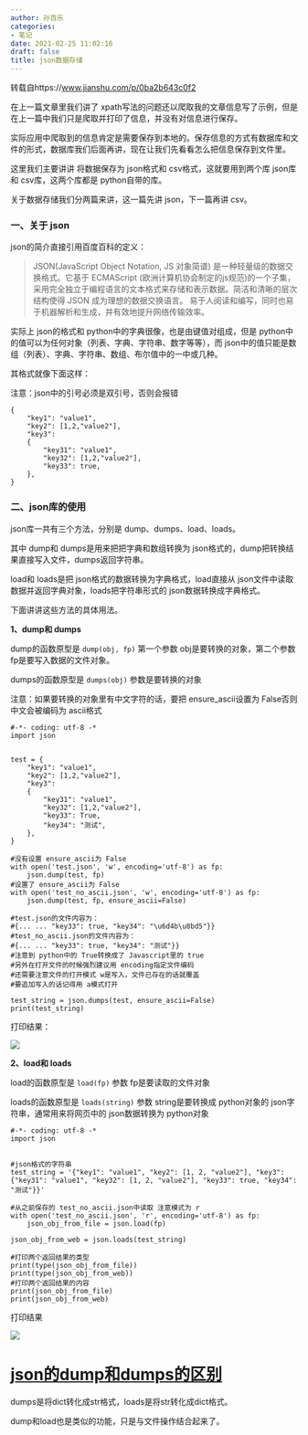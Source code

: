 ```yaml
---
author: 孙百乐
categories:
- 笔记
date: 2021-02-25 11:02:16
draft: false
title: json数据存储
---
```


转载自https://www.jianshu.com/p/0ba2b643c0f2

在上一篇文章里我们讲了 xpath写法的问题还以爬取我的文章信息写了示例，但是在上一篇中我们只是爬取并打印了信息，并没有对信息进行保存。

实际应用中爬取到的信息肯定是需要保存到本地的。保存信息的方式有数据库和文件的形式，数据库我们后面再讲，现在让我们先看看怎么把信息保存到文件里。

这里我们主要讲讲 将数据保存为 json格式和 csv格式，这就要用到两个库 json库和 csv库，这两个库都是 python自带的库。

关于数据存储我们分两篇来讲，这一篇先讲 json，下一篇再讲 csv。

### 一、关于 json

json的简介直接引用百度百科的定义：

> JSON(JavaScript Object Notation, JS 对象简谱) 是一种轻量级的数据交换格式。它基于 ECMAScript (欧洲计算机协会制定的js规范)的一个子集，采用完全独立于编程语言的文本格式来存储和表示数据。简洁和清晰的层次结构使得 JSON 成为理想的数据交换语言。 易于人阅读和编写，同时也易于机器解析和生成，并有效地提升网络传输效率。

实际上 json的格式和 python中的字典很像，也是由键值对组成，但是 python中的值可以为任何对象（列表、字典、字符串、数字等等），而 json中的值只能是数组（列表）、字典、字符串、数组、布尔值中的一中或几种。

其格式就像下面这样：

注意：json中的引号必须是双引号，否则会报错

```
{
    "key1": "value1",
    "key2": [1,2,"value2"],
    "key3": 
    {
        "key31": "value1",
        "key32": [1,2,"value2"],
        "key33": true,
    },
}
```

### 二、json库的使用

json库一共有三个方法，分别是 dump、dumps、load、loads。

其中 dump和 dumps是用来把把字典和数组转换为 json格式的，dump把转换结果直接写入文件，dumps返回字符串。

load和 loads是把 json格式的数据转换为字典格式，load直接从 json文件中读取数据并返回字典对象，loads把字符串形式的 json数据转换成字典格式。

下面讲讲这些方法的具体用法。

**1、dump和 dumps**

dump的函数原型是 `dump(obj, fp)` 第一个参数 obj是要转换的对象，第二个参数 fp是要写入数据的文件对象。

dumps的函数原型是 `dumps(obj)` 参数是要转换的对象

注意：如果要转换的对象里有中文字符的话，要把 ensure\_ascii设置为 False否则中文会被编码为 ascii格式

```
#-*- coding: utf-8 -*
import json


test = {
    "key1": "value1",
    "key2": [1,2,"value2"],
    "key3":
    {
        "key31": "value1",
        "key32": [1,2,"value2"],
        "key33": True,
        "key34": "测试",
    },
}

#没有设置 ensure_ascii为 False
with open('test.json', 'w', encoding='utf-8') as fp:
    json.dump(test, fp)
#设置了 ensure_ascii为 False
with open('test_no_ascii.json', 'w', encoding='utf-8') as fp:
    json.dump(test, fp, ensure_ascii=False)

#test.json的文件内容为：
#{... ... "key33": true, "key34": "\u6d4b\u8bd5"}}
#test_no_ascii.json的文件内容为：
#{... ... "key33": true, "key34": "测试"}}
#注意到 python中的 True转换成了 Javascript里的 true
#另外在打开文件的时候强烈建议用 encoding指定文件编码
#还需要注意文件的打开模式 w是写入，文件已存在的话就覆盖
#要追加写入的话记得用 a模式打开

test_string = json.dumps(test, ensure_ascii=False)
print(test_string)

```

打印结果：

![](https://myblog-1257298572.cos.ap-shanghai.myqcloud.com/mypic/wp-content/uploads//2021/02/8516750-b526e0e0eeb46343-1024x155.png)

**2、load和 loads**

load的函数原型是 `load(fp)` 参数 fp是要读取的文件对象

loads的函数原型是 `loads(string)` 参数 string是要转换成 python对象的 json字符串，通常用来将网页中的 json数据转换为 python对象

```
#-*- coding: utf-8 -*
import json


#json格式的字符串
test_string = '{"key1": "value1", "key2": [1, 2, "value2"], "key3": {"key31": "value1", "key32": [1, 2, "value2"], "key33": true, "key34": "测试"}}'

#从之前保存的 test_no_ascii.json中读取 注意模式为 r
with open('test_no_ascii.json', 'r', encoding='utf-8') as fp:
    json_obj_from_file = json.load(fp)

json_obj_from_web = json.loads(test_string)

#打印两个返回结果的类型
print(type(json_obj_from_file))
print(type(json_obj_from_web))
#打印两个返回结果的内容
print(json_obj_from_file)
print(json_obj_from_web)
```

打印结果

![](https://myblog-1257298572.cos.ap-shanghai.myqcloud.com/mypic/wp-content/uploads//2021/02/8516750-a6d38380a795390d-1024x149.png)

# [json的dump和dumps的区别](https://www.cnblogs.com/zhoajiahao/p/11133430.html)

dumps是将dict转化成str格式，loads是将str转化成dict格式。

dump和load也是类似的功能，只是与文件操作结合起来了。